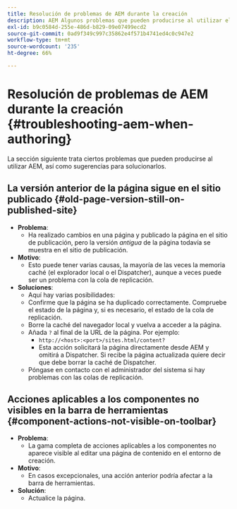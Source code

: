 ```yaml
---
title: Resolución de problemas de AEM durante la creación
description: AEM Algunos problemas que pueden producirse al utilizar el servicio de asistencia de
exl-id: b9c0584d-255e-486d-b829-09e07499ecd2
source-git-commit: 0ad9f349c997c35862e4f571b4741ed4c0c947e2
workflow-type: tm+mt
source-wordcount: '235'
ht-degree: 66%

---
```


# Resolución de problemas de AEM durante la creación {#troubleshooting-aem-when-authoring}

La sección siguiente trata ciertos problemas que pueden producirse al utilizar AEM, así como sugerencias para solucionarlos.

## La versión anterior de la página sigue en el sitio publicado {#old-page-version-still-on-published-site}

* **Problema**:
   * Ha realizado cambios en una página y publicado la página en el sitio de publicación, pero la versión *antigua* de la página todavía se muestra en el sitio de publicación.
* **Motivo**:
   * Esto puede tener varias causas, la mayoría de las veces la memoria caché (el explorador local o el Dispatcher), aunque a veces puede ser un problema con la cola de replicación.
* **Soluciones**:
   * Aquí hay varias posibilidades:
   * Confirme que la página se ha duplicado correctamente. Compruebe el estado de la página y, si es necesario, el estado de la cola de replicación.
   * Borre la caché del navegador local y vuelva a acceder a la página.
   * Añada `?` al final de la URL de la página. Por ejemplo:
      * `http://<host>:<port>/sites.html/content?`
      * Esta acción solicitará la página directamente desde AEM y omitirá a Dispatcher. Si recibe la página actualizada quiere decir que debe borrar la caché de Dispatcher.
   * Póngase en contacto con el administrador del sistema si hay problemas con las colas de replicación.

## Acciones aplicables a los componentes no visibles en la barra de herramientas {#component-actions-not-visible-on-toolbar}

* **Problema**:
   * La gama completa de acciones aplicables a los componentes no aparece visible al editar una página de contenido en el entorno de creación. 
* **Motivo**:
   * En casos excepcionales, una acción anterior podría afectar a la barra de herramientas.
* **Solución**:
   * Actualice la página.
